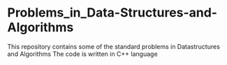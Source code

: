# Problems_in_Data-Structures-and-Algorithms
This repository contains some of the standard problems in Datastructures and Algorithms
The code is written in C++ language
